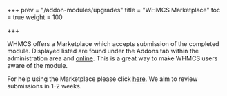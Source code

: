 +++
prev = "/addon-modules/upgrades"
title = "WHMCS Marketplace"
toc = true
weight = 100

+++

WHMCS offers a Marketplace which accepts submission of the completed module.
Displayed listed are found under the Addons tab within the administration area and [online][marketplace].
This is a great way to make WHMCS users aware of the module.

For help using the Marketplace please click [here][marketplace-help].
We aim to review submissions in 1-2 weeks.

[marketplace]: https://marketplace.whmcs.com "WHMCS Marketplace"
[marketplace-help]: https://marketplace.whmcs.com/help "WHMCS Marketplace Help"
